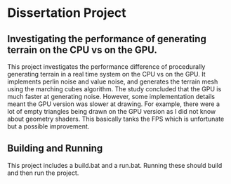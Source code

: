 # Dissertation Project
## Investigating the performance of generating terrain on the CPU vs on the GPU.

This project investigates the performance difference of procedurally generating terrain in a real time system on the CPU vs on the GPU. It implements perlin noise and value noise,
and generates the terrain mesh using the marching cubes algorithm. The study concluded that the GPU is much faster at generating noise.
However, some implementation details meant the GPU version was slower at drawing. For example, there were a lot of empty triangles being drawn on the GPU version as I did not know about
geometry shaders. This basically tanks the FPS which is unfortunate but a possible improvement.

## Building and Running
This project includes a build.bat and a run.bat. Running these should build and then run the project.
